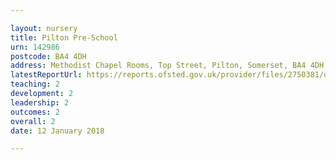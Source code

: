 ```yaml
---

layout: nursery
title: Pilton Pre-School
urn: 142986
postcode: BA4 4DH
address: Methodist Chapel Rooms, Top Street, Pilton, Somerset, BA4 4DH
latestReportUrl: https://reports.ofsted.gov.uk/provider/files/2750381/urn/142986.pdf
teaching: 2
development: 2
leadership: 2
outcomes: 2
overall: 2
date: 12 January 2018

---
```

